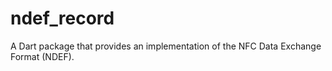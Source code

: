 # ndef_record

A Dart package that provides an implementation of the NFC Data Exchange Format (NDEF).
